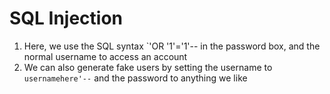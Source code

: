 # SQL Injection

1. Here, we use the SQL syntax `'OR '1'='1'-- in the password box, and the normal username to access an account
2. We can also generate fake users by setting the username to `usernamehere'--` and the password to anything we like